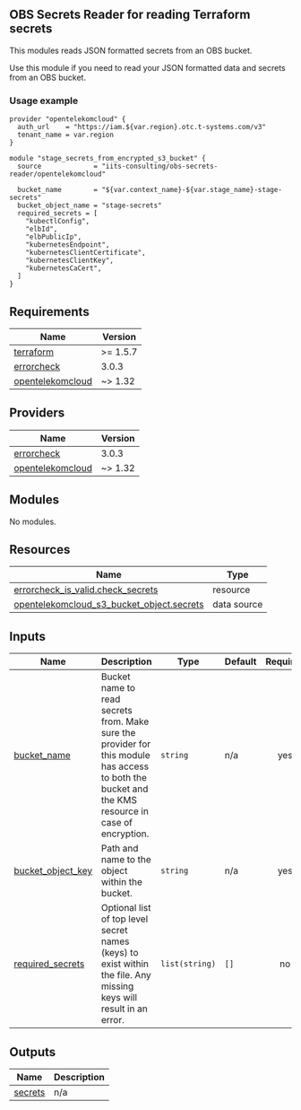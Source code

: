 ## OBS Secrets Reader for reading Terraform secrets

This modules reads JSON formatted secrets from an OBS bucket.

Use this module if you need to read your JSON formatted data and secrets from an OBS bucket.

### Usage example

```hcl
provider "opentelekomcloud" {
  auth_url    = "https://iam.${var.region}.otc.t-systems.com/v3"
  tenant_name = var.region
}

module "stage_secrets_from_encrypted_s3_bucket" {
  source             = "iits-consulting/obs-secrets-reader/opentelekomcloud"

  bucket_name        = "${var.context_name}-${var.stage_name}-stage-secrets"
  bucket_object_name = "stage-secrets"
  required_secrets = [
    "kubectlConfig",
    "elbId",
    "elbPublicIp",
    "kubernetesEndpoint",
    "kubernetesClientCertificate",
    "kubernetesClientKey",
    "kubernetesCaCert",
  ]
}
```

<!-- BEGIN_TF_DOCS -->
## Requirements

| Name | Version |
|------|---------|
| <a name="requirement_terraform"></a> [terraform](#requirement\_terraform) | >= 1.5.7 |
| <a name="requirement_errorcheck"></a> [errorcheck](#requirement\_errorcheck) | 3.0.3 |
| <a name="requirement_opentelekomcloud"></a> [opentelekomcloud](#requirement\_opentelekomcloud) | ~> 1.32 |

## Providers

| Name | Version |
|------|---------|
| <a name="provider_errorcheck"></a> [errorcheck](#provider\_errorcheck) | 3.0.3 |
| <a name="provider_opentelekomcloud"></a> [opentelekomcloud](#provider\_opentelekomcloud) | ~> 1.32 |

## Modules

No modules.

## Resources

| Name | Type |
|------|------|
| [errorcheck_is_valid.check_secrets](https://registry.terraform.io/providers/iits-consulting/errorcheck/3.0.3/docs/resources/is_valid) | resource |
| [opentelekomcloud_s3_bucket_object.secrets](https://registry.terraform.io/providers/opentelekomcloud/opentelekomcloud/latest/docs/data-sources/s3_bucket_object) | data source |

## Inputs

| Name | Description | Type | Default | Required |
|------|-------------|------|---------|:--------:|
| <a name="input_bucket_name"></a> [bucket\_name](#input\_bucket\_name) | Bucket name to read secrets from. Make sure the provider for this module has access to both the bucket and the KMS resource in case of encryption. | `string` | n/a | yes |
| <a name="input_bucket_object_key"></a> [bucket\_object\_key](#input\_bucket\_object\_key) | Path and name to the object within the bucket. | `string` | n/a | yes |
| <a name="input_required_secrets"></a> [required\_secrets](#input\_required\_secrets) | Optional list of top level secret names (keys) to exist within the file. Any missing keys will result in an error. | `list(string)` | `[]` | no |

## Outputs

| Name | Description |
|------|-------------|
| <a name="output_secrets"></a> [secrets](#output\_secrets) | n/a |
<!-- END_TF_DOCS -->
